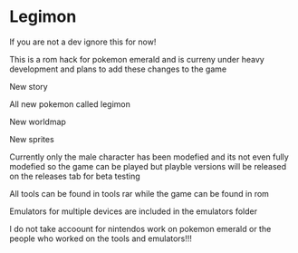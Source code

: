 # Legimon
If you are not a dev ignore this for now!

This is a rom hack for pokemon emerald and is curreny under heavy development and plans to add these changes to the game

New story

All new pokemon called legimon

New worldmap

New sprites 

Currently only the male character has been modefied and its not even fully modefied so the game can be played but playble versions will be released on the releases tab for beta testing

All tools can be found in tools rar while the game can be found in rom 

Emulators for multiple devices are included in the emulators folder 

I do not take accoount for nintendos work on pokemon emerald or the people who worked on the tools and emulators!!!
